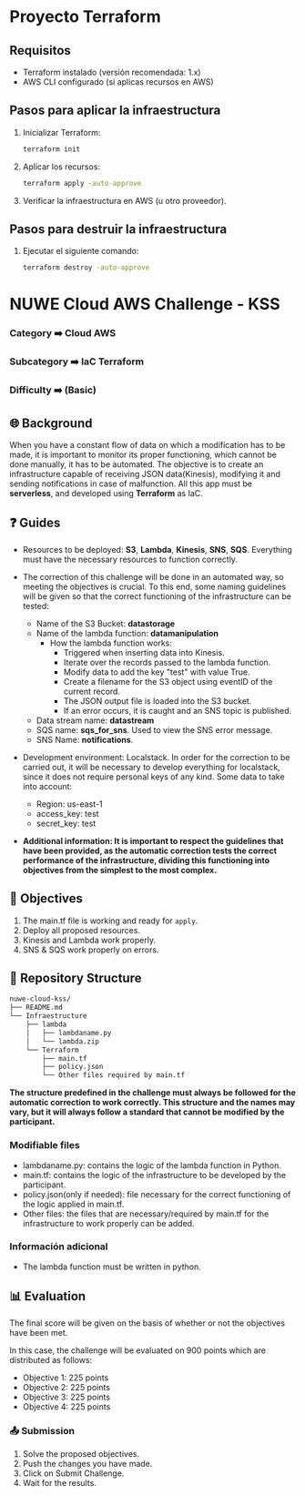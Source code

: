 # Proyecto Terraform

## Requisitos
- Terraform instalado (versión recomendada: 1.x)
- AWS CLI configurado (si aplicas recursos en AWS)

## Pasos para aplicar la infraestructura

1. Inicializar Terraform:
   ```bash
   terraform init
   ```

2. Aplicar los recursos:
   ```bash
   terraform apply -auto-approve
   ```

3. Verificar la infraestructura en AWS (u otro proveedor).

## Pasos para destruir la infraestructura

1. Ejecutar el siguiente comando:
   ```bash
   terraform destroy -auto-approve
   ```



# NUWE Cloud AWS Challenge - KSS

### Category   ➡️   Cloud AWS

### Subcategory   ➡️   IaC Terraform

### Difficulty   ➡️   (Basic)

## 🌐 Background

When you have a constant flow of data on which a modification has to be made, it is important to monitor its proper functioning, which cannot be done manually, it has to be automated. The objective is to create an infrastructure capable of receiving JSON data(Kinesis), modifying it and sending notifications in case of malfunction. All this app must be **serverless**, and developed using **Terraform** as IaC.

## ❓ Guides

- Resources to be deployed: **S3**, **Lambda**, **Kinesis**, **SNS**, **SQS**. Everything must have the necessary resources to function correctly.

- The correction of this challenge will be done in an automated way, so meeting the objectives is crucial. To this end, some naming guidelines will be given so that the correct functioning of the infrastructure can be tested:
    - Name of the S3 Bucket: **datastorage** 
    - Name of the lambda function: **datamanipulation**
        - How the lambda function works: 
            - Triggered when inserting data into Kinesis.
            - Iterate over the records passed to the lambda function.
            - Modify data to add the key "test" with value True.
            - Create a filename for the S3 object using eventID of the current record.
            - The JSON output file is loaded into the S3 bucket.
            - If an error occurs, it is caught and an SNS topic is published.
    - Data stream name: **datastream**
    - SQS name: **sqs_for_sns**. Used to view the SNS error message.
    - SNS Name: **notifications**.

- Development environment: Localstack. In order for the correction to be carried out, it will be necessary to develop everything for localstack, since it does not require personal keys of any kind. Some data to take into account:
    - Region: us-east-1
    - access_key: test
    - secret_key: test

- **Additional information: It is important to respect the guidelines that have been provided, as the automatic correction tests the correct performance of the infrastructure, dividing this functioning into objectives from the simplest to the most complex.**

## 🎯 Objectives

1. The main.tf file is working and ready for `apply`.
2. Deploy all proposed resources.
3. Kinesis and Lambda work properly.
4. SNS & SQS work properly on errors.

## 📂 Repository Structure
```bash
nuwe-cloud-kss/
├── README.md
└── Infraestructure
    ├── lambda
    │   ├── lambdaname.py
    │   └── lambda.zip
    └── Terraform
        ├── main.tf
        ├── policy.json
        └── Other files required by main.tf
```
**The structure predefined in the challenge must always be followed for the automatic correction to work correctly. This structure and the names may vary, but it will always follow a standard that cannot be modified by the participant.**

### Modifiable files
- lambdaname.py: contains the logic of the lambda function in Python.
- main.tf: contains the logic of the infrastructure to be developed by the participant.
- policy.json(only if needed): file necessary for the correct functioning of the logic applied in main.tf. 
- Other files: the files that are necessary/required by main.tf for the infrastructure to work properly can be added.

### Información adicional
- The lambda function must be written in python.

## 📊 Evaluation
The final score will be given on the basis of whether or not the objectives have been met.

In this case, the challenge will be evaluated on 900 points which are distributed as follows:

- Objective 1: 225 points
- Objective 2: 225 points
- Objective 3: 225 points
- Objective 4: 225 points

### 📤 Submission

1. Solve the proposed objectives.
2. Push the changes you have made.
3. Click on Submit Challenge.
4. Wait for the results.